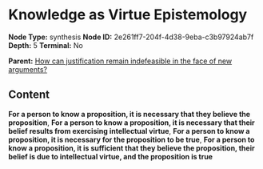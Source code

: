 # Knowledge as Virtue Epistemology

**Node Type:** synthesis
**Node ID:** 2e261ff7-204f-4d38-9eba-c3b97924ab7f
**Depth:** 5
**Terminal:** No

**Parent:** [How can justification remain indefeasible in the face of new arguments?](how-can-justification-remain-indefeasible-in-the-face-of-new-arguments-antithesis-1b7c5f3c-b79a-4825-8de9-f60bd9f449bd.md)

## Content

**For a person to know a proposition, it is necessary that they believe the proposition**, **For a person to know a proposition, it is necessary that their belief results from exercising intellectual virtue**, **For a person to know a proposition, it is necessary for the proposition to be true**, **For a person to know a proposition, it is sufficient that they believe the proposition, their belief is due to intellectual virtue, and the proposition is true**
